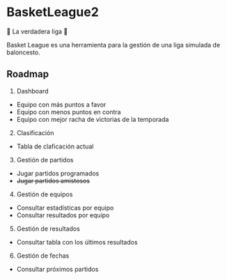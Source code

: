 # BasketLeague2
:basketball: La verdadera liga :basketball: 

Basket League es una herramienta para la gestión de una liga simulada de baloncesto.

## Roadmap

1. Dashboard
  - Equipo con más puntos a favor
  - Equipo con menos puntos en contra
  - Equipo con mejor racha de victorias de la temporada
2. Clasificación
  - Tabla de claficación actual
3. Gestión de partidos
  - Jugar partidos programados
  - <s>Jugar partidos amistosos</s>
4. Gestión de equipos
  - Consultar estadísticas por equipo
  - Consultar resultados por equipo
5. Gestión de resultados
  - Consultar tabla con los últimos resultados
6. Gestión de fechas
  - Consultar próximos partidos

